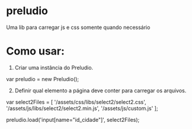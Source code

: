 # preludio
Uma lib para carregar js e css somente quando necessário

# Como usar:

1. Criar uma instância do Preludio.

var preludio = new Preludio();

2. Definir qual elemento a página deve conter para carregar os arquivos.

var select2Files = [
    '/assets/css/libs/select2/select2.css',
    '/assets/js/libs/select2/select2.min.js',
    '/assets/js/custom.js'
];

preludio.load('input[name="id_cidade"]', select2Files);